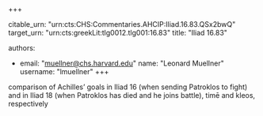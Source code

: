 +++


citable_urn: "urn:cts:CHS:Commentaries.AHCIP:Iliad.16.83.QSx2bwQ"
target_urn: "urn:cts:greekLit:tlg0012.tlg001:16.83"
title: "Iliad 16.83"

authors:
- email: "muellner@chs.harvard.edu"
  name: "Leonard Muellner"
  username: "lmuellner"
+++

<p>comparison of Achilles’ goals in Iliad 16 (when sending Patroklos to fight) and in Iliad 18 (when Patroklos has died and he joins battle), timē and kleos, respectively</p>